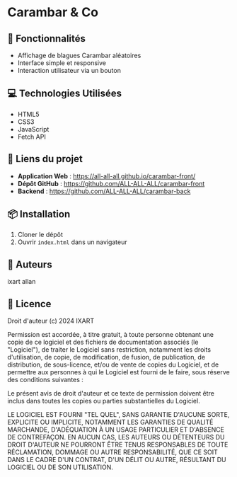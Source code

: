 # Carambar & Co

## 🚀 Fonctionnalités
- Affichage de blagues Carambar aléatoires
- Interface simple et responsive
- Interaction utilisateur via un bouton

## 💻 Technologies Utilisées
- HTML5
- CSS3
- JavaScript
- Fetch API

## 🔗 Liens du projet 
- **Application Web** : https://all-all-all.github.io/carambar-front/ 
- **Dépôt GitHub** : https://github.com/ALL-ALL-ALL/carambar-front
- **Backend** : https://github.com/ALL-ALL-ALL/carambar-back


## 📦 Installation
1. Cloner le dépôt
2. Ouvrir `index.html` dans un navigateur

## 👥 Auteurs
ixart allan

## 📄 Licence

Droit d'auteur (c) 2024 IXART

Permission est accordée, à titre gratuit, à toute personne obtenant une copie
de ce logiciel et des fichiers de documentation associés (le "Logiciel"), de 
traiter le Logiciel sans restriction, notamment les droits d'utilisation, de 
copie, de modification, de fusion, de publication, de distribution, de 
sous-licence, et/ou de vente de copies du Logiciel, et de permettre aux 
personnes à qui le Logiciel est fourni de le faire, sous réserve des 
conditions suivantes :

Le présent avis de droit d'auteur et ce texte de permission doivent être 
inclus dans toutes les copies ou parties substantielles du Logiciel.

LE LOGICIEL EST FOURNI "TEL QUEL", SANS GARANTIE D'AUCUNE SORTE, EXPLICITE 
OU IMPLICITE, NOTAMMENT LES GARANTIES DE QUALITÉ MARCHANDE, D'ADÉQUATION À 
UN USAGE PARTICULIER ET D'ABSENCE DE CONTREFAÇON. EN AUCUN CAS, LES AUTEURS 
OU DÉTENTEURS DU DROIT D'AUTEUR NE POURRONT ÊTRE TENUS RESPONSABLES DE TOUTE 
RÉCLAMATION, DOMMAGE OU AUTRE RESPONSABILITÉ, QUE CE SOIT DANS LE CADRE D'UN 
CONTRAT, D'UN DÉLIT OU AUTRE, RÉSULTANT DU LOGICIEL OU DE SON UTILISATION.
